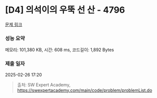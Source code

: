 # [D4] 의석이의 우뚝 선 산 - 4796 

[문제 링크](https://swexpertacademy.com/main/code/problem/problemDetail.do?contestProbId=AWS2h6AKBCoDFAVT) 

### 성능 요약

메모리: 101,380 KB, 시간: 608 ms, 코드길이: 1,892 Bytes

### 제출 일자

2025-02-26 17:20



> 출처: SW Expert Academy, https://swexpertacademy.com/main/code/problem/problemList.do